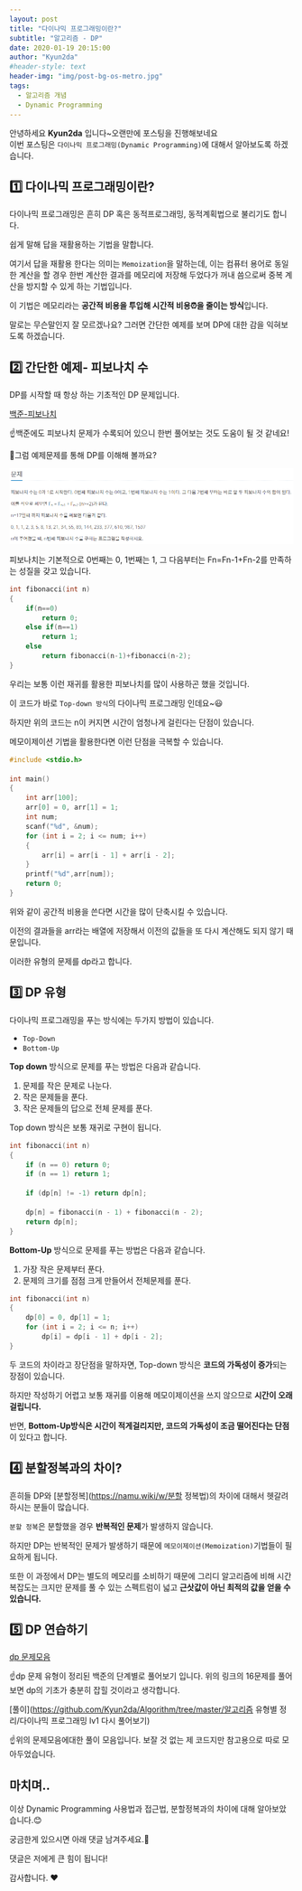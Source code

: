 ```yaml
---
layout: post
title: "다이나믹 프로그래밍이란?"
subtitle: "알고리즘 - DP"
date: 2020-01-19 20:15:00
author: "Kyun2da"
#header-style: text
header-img: "img/post-bg-os-metro.jpg"
tags:
  - 알고리즘 개념
  - Dynamic Programming
---
```


안녕하세요 **Kyun2da** 입니다~오랜만에 포스팅을 진행해보네요  
이번 포스팅은 `다이나믹 프로그래밍(Dynamic Programming)`에 대해서 알아보도록 하겠습니다.

## 1️⃣ 다이나믹 프로그래밍이란?

다이나믹 프로그래밍은 흔히 DP 혹은 동적프로그래밍, 동적계획법으로 불리기도 합니다.

쉽게 말해 답을 재활용하는 기법을 말합니다.

여기서 답을 재활용 한다는 의미는 `Memoization`을 말하는데, 이는 컴퓨터 용어로 동일한 계산을 할 경우 한번 계산한 결과를 메모리에 저장해 두었다가 꺼내 씀으로써 중복 계산을 방지할 수 있게 하는 기법입니다.

이 기법은 메모리라는 **공간적 비용을 투입해 시간적 비용⏰을 줄이는 방식**입니다.

말로는 무슨말인지 잘 모르겠나요? 그러면 간단한 예제를 보며 DP에 대한 감을 익혀보도록 하겠습니다.

## 2️⃣ 간단한 예제- 피보나치 수

DP를 시작할 때 항상 하는 기초적인 DP 문제입니다.

[백준-피보나치](https://www.acmicpc.net/problem/2748)

☝️백준에도 피보나치 문제가 수록되어 있으니 한번 풀어보는 것도 도움이 될 것 같네요!

🚏그럼 예제문제를 통해 DP를 이해해 볼까요?

![피보나치](/img/fibonacci.png)

피보나치는 기본적으로 0번째는 0, 1번째는 1, 그 다음부터는 Fn=Fn-1+Fn-2를 만족하는 성질을 갖고 있습니다.

```c++
int fibonacci(int n)
{
    if(n==0)
        return 0;
    else if(n==1)
        return 1;
    else
        return fibonacci(n-1)+fibonacci(n-2);
}
```

우리는 보통 이런 재귀를 활용한 피보나치를 많이 사용하곤 했을 것입니다.

이 코드가 바로 `Top-down 방식`의 다이나믹 프로그래밍 인데요~😃

하지만 위의 코드는 n이 커지면 시간이 엄청나게 걸린다는 단점이 있습니다.

메모이제이션 기법을 활용한다면 이런 단점을 극복할 수 있습니다.

```c++
#include <stdio.h>

int main()
{
	int arr[100];
	arr[0] = 0, arr[1] = 1;
	int num;
	scanf("%d", &num);
	for (int i = 2; i <= num; i++)
	{
		arr[i] = arr[i - 1] + arr[i - 2];
	}
    printf("%d",arr[num]);
	return 0;
}
```

위와 같이 공간적 비용을 쓴다면 시간을 많이 단축시킬 수 있습니다.

이전의 결과들을 arr라는 배열에 저장해서 이전의 값들을 또 다시 계산해도 되지 않기 때문입니다.

이러한 유형의 문제를 dp라고 합니다.

## 3️⃣ DP 유형

다이나믹 프로그래밍을 푸는 방식에는 두가지 방법이 있습니다.

- `Top-Down`
- `Bottom-Up`

**Top down** 방식으로 문제를 푸는 방법은 다음과 같습니다.

1. 문제를 작은 문제로 나눈다.
2. 작은 문제들을 푼다.
3. 작은 문제들의 답으로 전체 문제를 푼다.

Top down 방식은 보통 재귀로 구현이 됩니다.

```c++
int fibonacci(int n)
{
    if (n == 0) return 0;
    if (n == 1) return 1;

    if (dp[n] != -1) return dp[n];

    dp[n] = fibonacci(n - 1) + fibonacci(n - 2);
    return dp[n];
}
```

**Bottom-Up** 방식으로 문제를 푸는 방법은 다음과 같습니다.

1. 가장 작은 문제부터 푼다.
2. 문제의 크기를 점점 크게 만들어서 전체문제를 푼다.

```c++
int fibonacci(int n)
{
    dp[0] = 0, dp[1] = 1;
    for (int i = 2; i <= n; i++)
        dp[i] = dp[i - 1] + dp[i - 2];
}
```

두 코드의 차이라고 장단점을 말하자면, Top-down 방식은 **코드의 가독성이 증가**되는 장점이 있습니다.

하지만 작성하기 어렵고 보통 재귀를 이용해 메모이제이션을 쓰지 않으므로 **시간이 오래걸립니다.**

반면, **Bottom-Up방식은 시간이 적게걸리지만, 코드의 가독성이 조금 떨어진다는 단점**이 있다고 합니다.

## 4️⃣ 분할정복과의 차이?

흔히들 DP와 [분할정복](https://namu.wiki/w/분할 정복법)의 차이에 대해서 헷갈려 하시는 분들이 많습니다.

`분할 정복`은 분할했을 경우 **반복적인 문제**가 발생하지 않습니다.

하지만 DP는 반복적인 문제가 발생하기 때문에 `메모이제이션(Memoization)`기법들이 필요하게 됩니다.

또한 이 과정에서 DP는 별도의 메모리를 소비하기 때문에 그리디 알고리즘에 비해 시간 복잡도는 크지만 문제를 풀 수 있는 스펙트럼이 넓고 **근삿값이 아닌 최적의 값을 얻을 수 있습니다.**

## 5️⃣ DP 연습하기

[dp 문제모음](https://www.acmicpc.net/step/16)

☝️dp 문제 유형이 정리된 백준의 단계별로 풀어보기 입니다. 위의 링크의 16문제를 풀어보면 dp의 기초가 충분히 잡힐 것이라고 생각합니다.

[풀이](https://github.com/Kyun2da/Algorithm/tree/master/알고리즘 유형별 정리/다이나믹 프로그래밍 lv1 다시 풀어보기)

☝️위의 문제모음에대한 풀이 모음입니다. 보잘 것 없는 제 코드지만 참고용으로 따로 모아두었습니다.

## 마치며..

이상 Dynamic Programming 사용법과 접근법, 분할정복과의 차이에 대해 알아보았습니다.😊

궁금한게 있으시면 아래 댓글 남겨주세요.🙏

댓글은 저에게 큰 힘이 됩니다!

감사합니다. ❤️
